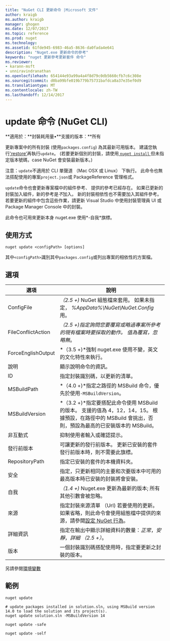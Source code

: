 ```yaml
---
title: "NuGet CLI 更新命令 |Microsoft 文件"
author: kraigb
ms.author: kraigb
manager: ghogen
ms.date: 12/07/2017
ms.topic: reference
ms.prod: nuget
ms.technology: 
ms.assetid: 61fde945-6983-46a5-8636-da0fada4e641
description: "Nuget.exe 更新命令的參考"
keywords: "nuget 更新參考更新套件 命令"
ms.reviewer:
- karann-msft
- unniravindranathan
ms.openlocfilehash: 654144e93a99a4a4f8d79c0db5660cfb7c6c308e
ms.sourcegitcommit: d0ba99bfe019b779b75731bafdca8a37e35ef0d9
ms.translationtype: MT
ms.contentlocale: zh-TW
ms.lasthandoff: 12/14/2017
---
```

# <a name="update-command-nuget-cli"></a>update 命令 (NuGet CLI)

**適用於：**封裝耗用量&bullet;**支援的版本：**所有

更新專案中的所有封裝 (使用`packages.config`) 為其最新可用版本。 建議您執行['restore'](#restore)再執行`update`。 (若要更新個別的封裝，請使用[ `nuget install` ](cli-ref-install.md)但未指定版本號碼，case NuGet 會安裝最新版本。)

注意：`update`不適用於 CLI 單聲道 （Mac OSX 或 Linux） 下執行。 此命令也無法搭配使用的專案`project.json`或 PackageReference 管理格式。

`update`命令也會更新專案檔中的組件參考、 提供的參考已經存在。 如果已更新的封裝加入組件，新的參考是*不*加入。 新的封裝相依性也不需要加入其組件參考。 若要更新的組件中包含這些作業，請更新 Visual Studio 中使用封裝管理員 UI 或 Package Manager Console 中的封裝。

此命令也可用來更新本身 nuget.exe 使用*-自我*旗標。

## <a name="usage"></a>使用方式

```
nuget update <configPath> [options]
```

其中`<configPath>`識別其中`packages.config`或列出專案的相依性的方案檔。

## <a name="options"></a>選項

| 選項 | 說明 |
| --- | --- |
| ConfigFile | *（2.5 +)* NuGet 組態檔來套用。 如果未指定， *%AppData%\NuGet\NuGet.Config*用。 |
| FileConflictAction | *（2.5 +)*指定詢問您要覆寫或略過專案所參考的現有檔案時要採取的動作。 值為*覆寫，忽略無*。 |
| ForceEnglishOutput | *（3.5 +)*強制 nuget.exe 使用不變，英文的文化特性來執行。 |
| 說明 | 顯示說明命令的資訊。 |
| ID | 指定封裝識別碼，以更新的清單。 |
| MSBuildPath | *（4.0 +)*指定之路徑的 MSBuild 命令，優先於使用`-MSBuildVersion`。 |
| MSBuildVersion | *（3.2 +)*指定要搭配此命令使用 MSBuild 的版本。 支援的值為 4，12，14，15。 根據預設，在路徑中的 MSBuild 會挑出，否則，預設為最高的已安裝版本的 MSBuild。 |
| 非互動式 | 抑制使用者輸入或確認提示。 |
| 發行前版本 | 可讓更新的發行前版本。 更新已安裝的套件發行前版本時，則不需要此旗標。 |
| RepositoryPath | 指定已安裝的套件的本機資料夾。 |
| 安全 | 指定，只更新相同的主要和次要版本中可用的最高版本時已安裝的封裝將會安裝。 |
| 自我 | *（1.4 +)* Nuget.exe 更新為最新的版本; 所有其他引數會被忽略。 |
| 來源 | 指定封裝來源清單 （Url) 若要使用的更新。 如果省略，則此命令會使用組態檔中提供的來源，請參閱[設定 NuGet 行為](../Consume-Packages/Configuring-NuGet-Behavior.md)。 |
| 詳細資訊 | 指定在輸出中顯示詳細資料的數量：*正常*，*安靜*，*詳細 （2.5 +）*。 |
| 版本 | 一個封裝識別碼搭配使用時，指定要更新之封裝的版本。 |

另請參閱[環境變數](cli-ref-environment-variables.md)

## <a name="examples"></a>範例

```
nuget update

# update packages installed in solution.sln, using MSBuild version 14.0 to load the solution and its project(s).
nuget update solution.sln -MSBuildVersion 14

nuget update -safe

nuget update -self
```
